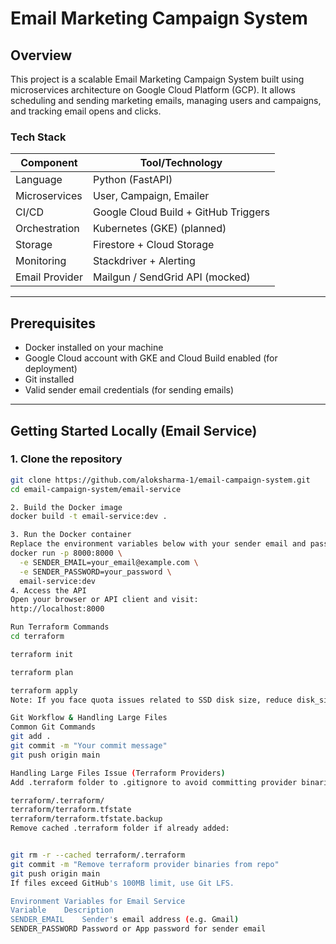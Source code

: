 # Email Marketing Campaign System

## Overview

This project is a scalable Email Marketing Campaign System built using microservices architecture on Google Cloud Platform (GCP). It allows scheduling and sending marketing emails, managing users and campaigns, and tracking email opens and clicks.

### Tech Stack

| Component         | Tool/Technology                   |
|-------------------|---------------------------------|
| Language          | Python (FastAPI)                 |
| Microservices     | User, Campaign, Emailer          |
| CI/CD             | Google Cloud Build + GitHub Triggers |
| Orchestration     | Kubernetes (GKE) (planned)       |
| Storage           | Firestore + Cloud Storage        |
| Monitoring        | Stackdriver + Alerting           |
| Email Provider    | Mailgun / SendGrid API (mocked) |

---

## Prerequisites

- Docker installed on your machine
- Google Cloud account with GKE and Cloud Build enabled (for deployment)
- Git installed
- Valid sender email credentials (for sending emails)

---

## Getting Started Locally (Email Service)

### 1. Clone the repository

```bash
git clone https://github.com/aloksharma-1/email-campaign-system.git
cd email-campaign-system/email-service 

2. Build the Docker image
docker build -t email-service:dev .

3. Run the Docker container
Replace the environment variables below with your sender email and password.
docker run -p 8000:8000 \
  -e SENDER_EMAIL=your_email@example.com \
  -e SENDER_PASSWORD=your_password \
  email-service:dev
4. Access the API
Open your browser or API client and visit:
http://localhost:8000

Run Terraform Commands
cd terraform

terraform init

terraform plan

terraform apply
Note: If you face quota issues related to SSD disk size, reduce disk_size_gb or number of nodes.

Git Workflow & Handling Large Files
Common Git Commands
git add .
git commit -m "Your commit message"
git push origin main

Handling Large Files Issue (Terraform Providers)
Add .terraform folder to .gitignore to avoid committing provider binaries:

terraform/.terraform/
terraform/terraform.tfstate
terraform/terraform.tfstate.backup
Remove cached .terraform folder if already added:


git rm -r --cached terraform/.terraform
git commit -m "Remove terraform provider binaries from repo"
git push origin main
If files exceed GitHub's 100MB limit, use Git LFS.

Environment Variables for Email Service
Variable	Description
SENDER_EMAIL	Sender's email address (e.g. Gmail)
SENDER_PASSWORD	Password or App password for sender email

